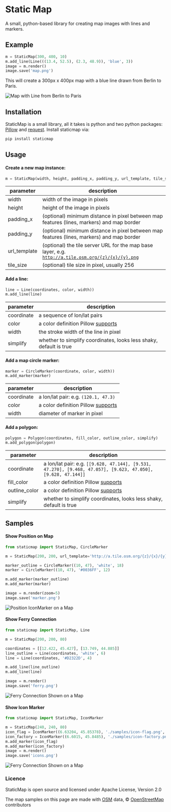 # Static Map

A small, python-based library for creating map images with lines and markers.

## Example
```python
m = StaticMap(300, 400, 10)
m.add_line(Line(((13.4, 52.5), (2.3, 48.9)), 'blue', 3))
image = m.render()
image.save('map.png')
```
This will create a 300px x 400px map with a blue line drawn from Berlin to Paris.

![Map with Line from Berlin to Paris](/samples/berlin_paris.png?raw=true)


## Installation
StaticMap is a small library, all it takes is python and two python packages: [Pillow](https://python-pillow.github.io/) and [request](http://www.python-requests.org/). Install staticmap via:

```bash
pip install staticmap
```

## Usage
#### Create a new map instance:

```python
m = StaticMap(width, height, padding_x, padding_y, url_template, tile_size)
```

parameter           | description
------------------- | -------------
width               | width of the image in pixels
height              | height of the image in pixels
padding_x           | (optional) minimum distance in pixel between map features (lines, markers) and map border
padding_y           | (optional) minimum distance in pixel between map features (lines, markers) and map border
url_template        | (optional) the tile server URL for the map base layer, e.g. <code>http://a.tile.osm.org/{z}/{x}/{y}.png</code>
tile_size           | (optional) tile size in pixel, usually 256

#### Add a line:

```python
line = Line(coordinates, color, width))
m.add_line(line)
```

parameter     | description
------------- | -------------
coordinate    | a sequence of lon/lat pairs
color         | a color definition Pillow <a href="http://pillow.readthedocs.org/en/latest/reference/ImageColor.html#color-names">supports</a>
width         | the stroke width of the line in pixel
simplify      | whether to simplify coordinates, looks less shaky, default is true

#### Add a map circle marker:

```python
marker = CircleMarker(coordinate, color, width))
m.add_marker(marker)
```

parameter     | description
------------- | -------------
coordinate    | a lon/lat pair: e.g. `(120.1, 47.3)`
color         | a color definition Pillow <a href="http://pillow.readthedocs.org/en/latest/reference/ImageColor.html#color-names">supports</a>
width         | diameter of marker in pixel

#### Add a polygon:

```python
polygon = Polygon(coordinates, fill_color, outline_color, simplify)
m.add_polygon(polygon)
```

parameter     | description
------------- | -------------
coordinate    | a lon/lat pair: e.g. `[[9.628, 47.144], [9.531, 47.270], [9.468, 47.057], [9.623, 47.050], [9.628, 47.144]]`
fill_color    | a color definition Pillow <a href="http://pillow.readthedocs.org/en/latest/reference/ImageColor.html#color-names">supports</a>
outline_color | a color definition Pillow <a href="http://pillow.readthedocs.org/en/latest/reference/ImageColor.html#color-names">supports</a>
simplify      | whether to simplify coordinates, looks less shaky, default is true

## Samples
#### Show Position on Map
```python
from staticmap import StaticMap, CircleMarker

m = StaticMap(200, 200, url_template='http://a.tile.osm.org/{z}/{x}/{y}.png')

marker_outline = CircleMarker((10, 47), 'white', 18)
marker = CircleMarker((10, 47), '#0036FF', 12)

m.add_marker(marker_outline)
m.add_marker(marker)

image = m.render(zoom=5)
image.save('marker.png')
```

![Position IconMarker on a Map](/samples/marker.png?raw=true)

#### Show Ferry Connection
```python
from staticmap import StaticMap, Line

m = StaticMap(200, 200, 80)

coordinates = [[12.422, 45.427], [13.749, 44.885]]
line_outline = Line(coordinates, 'white', 6)
line = Line(coordinates, '#D2322D', 4)

m.add_line(line_outline)
m.add_line(line)

image = m.render()
image.save('ferry.png')
```

![Ferry Connection Shown on a Map](/samples/ferry.png?raw=true)

#### Show Icon Marker
```python
from staticmap import StaticMap, IconMarker

m = StaticMap(240, 240, 80)
icon_flag = IconMarker((6.63204, 45.85378), './samples/icon-flag.png', 12, 32)
icon_factory = IconMarker((6.6015, 45.8485), './samples/icon-factory.png', 18, 18)
m.add_marker(icon_flag)
m.add_marker(icon_factory)
image = m.render()
image.save('icons.png')
```

![Ferry Connection Shown on a Map](/samples/icons.png?raw=true)

### Licence
StaticMap is open source and licensed under Apache License, Version 2.0

The map samples on this page are made with [OSM](http://www.osm.org) data, © [OpenStreetMap](http://www.openstreetmap.org/copyright) contributors
